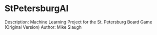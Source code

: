 # StPetersburgAI
Description: Machine Learning Project for the St. Petersburg Board Game (Original Version)
Author: Mike Slaugh
